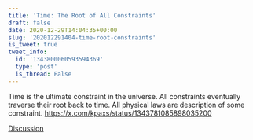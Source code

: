 ```yaml
---
title: 'Time: The Root of All Constraints'
draft: false
date: 2020-12-29T14:04:35+00:00
slug: '202012291404-time-root-constraints'
is_tweet: true
tweet_info:
  id: '1343800060593594369'
  type: 'post'
  is_thread: False
---
```




Time is the ultimate constraint in the universe. All constraints eventually traverse their root back to time. All physical laws are description of some constraint. <https://x.com/kpaxs/status/1343781085898035200>

[Discussion](https://x.com/sytelus/status/1343800060593594369)
